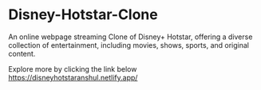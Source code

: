 # Disney-Hotstar-Clone
An online webpage streaming Clone of Disney+ Hotstar, offering a diverse collection of entertainment, including movies, shows, sports, and original content.

Explore more by clicking the link below
https://disneyhotstaranshul.netlify.app/
